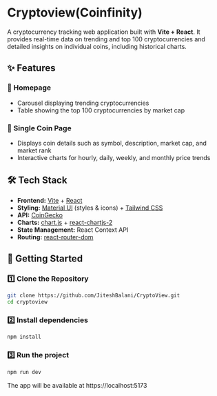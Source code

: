 
# Cryptoview(Coinfinity)  

A cryptocurrency tracking web application built with **Vite + React**. It provides real-time data on trending and top 100 cryptocurrencies and detailed insights on individual coins, including historical charts.  

## ✨ Features  

### 📌 Homepage  
- Carousel displaying trending cryptocurrencies  
- Table showing the top 100 cryptocurrencies by market cap  

### 📌 Single Coin Page  
- Displays coin details such as symbol, description, market cap, and market rank  
- Interactive charts for hourly, daily, weekly, and monthly price trends  

## 🛠️ Tech Stack  

- **Frontend:** [Vite](https://vitejs.dev/) + [React](https://react.dev/)  
- **Styling:** [Material UI](https://mui.com/) (styles & icons) + [Tailwind CSS](https://tailwindcss.com/)  
- **API:** [CoinGecko](https://www.coingecko.com/en/api)  
- **Charts:** [chart.js](https://www.chartjs.org/) + [react-chartjs-2](https://react-chartjs-2.js.org/)  
- **State Management:** React Context API  
- **Routing:** [react-router-dom](https://reactrouter.com/en/main)  

## 🚀 Getting Started  

### 1️⃣ Clone the Repository  

```bash
git clone https://github.com/JiteshBalani/CryptoView.git
cd cryptoview
```

### 2️⃣ Install dependencies 

```bash
npm install
```

### 3️⃣ Run the project

```bash
npm run dev
```

The app will be available at https://localhost:5173